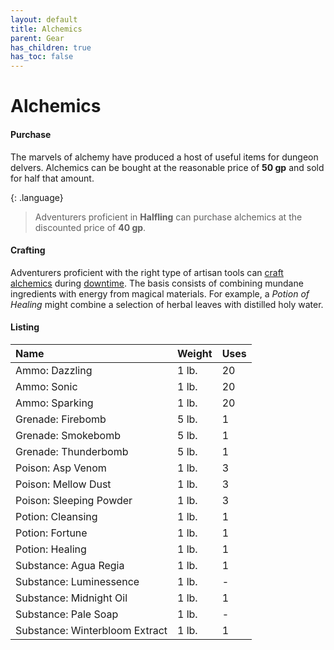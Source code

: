 ```yaml
---
layout: default
title: Alchemics
parent: Gear
has_children: true
has_toc: false
---
```


# Alchemics

#### Purchase

The marvels of alchemy have produced a host of useful items for dungeon delvers. Alchemics can be bought at the reasonable price of **50 gp** and sold for half that amount.

{: .language}
> Adventurers proficient in **Halfling** can purchase alchemics at the discounted price of **40 gp**.

#### Crafting

Adventurers proficient with the right type of artisan tools can [craft alchemics](../../adventuring/downtime/alchemy) during [downtime](../../adventuring/downtime/index). The basis consists of combining mundane ingredients with energy from magical materials. For example, a _Potion of Healing_ might combine a selection of herbal leaves with distilled holy water.

#### Listing

| Name                           | Weight | Uses |
| :----------------------------- | :----- | :--- |
| Ammo: Dazzling                 | 1 lb.  | 20   |
| Ammo: Sonic                    | 1 lb.  | 20   |
| Ammo: Sparking                 | 1 lb.  | 20   |
| Grenade: Firebomb              | 5 lb.  | 1    |
| Grenade: Smokebomb             | 5 lb.  | 1    |
| Grenade: Thunderbomb           | 5 lb.  | 1    |
| Poison: Asp Venom              | 1 lb.  | 3    |
| Poison: Mellow Dust            | 1 lb.  | 3    |
| Poison: Sleeping Powder        | 1 lb.  | 3    |
| Potion: Cleansing              | 1 lb.  | 1    |
| Potion: Fortune                | 1 lb.  | 1    |
| Potion: Healing                | 1 lb.  | 1    |
| Substance: Agua Regia          | 1 lb.  | 1    |
| Substance: Luminessence        | 1 lb.  | -    |
| Substance: Midnight Oil        | 1 lb.  | 1    |
| Substance: Pale Soap           | 1 lb.  | -    |
| Substance: Winterbloom Extract | 1 lb.  | 1    |